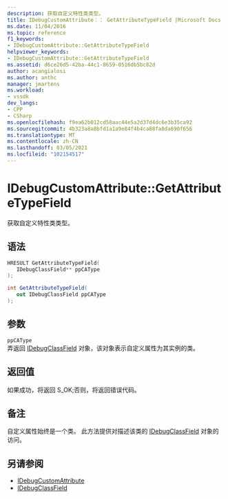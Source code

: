 ```yaml
---
description: 获取自定义特性类类型。
title: IDebugCustomAttribute：： GetAttributeTypeField |Microsoft Docs
ms.date: 11/04/2016
ms.topic: reference
f1_keywords:
- IDebugCustomAttribute::GetAttributeTypeField
helpviewer_keywords:
- IDebugCustomAttribute::GetAttributeTypeField
ms.assetid: d6ce26d5-42ba-44c1-8659-0516db5bc82d
author: acangialosi
ms.author: anthc
manager: jmartens
ms.workload:
- vssdk
dev_langs:
- CPP
- CSharp
ms.openlocfilehash: f9ea62b012cd58aac44e5a2d37d4dc6e3b35ca92
ms.sourcegitcommit: 4b323a8a8bfd1a1a9e84f4b4ca88fa8da690f656
ms.translationtype: MT
ms.contentlocale: zh-CN
ms.lasthandoff: 03/05/2021
ms.locfileid: "102154517"
---
```

# <a name="idebugcustomattributegetattributetypefield"></a>IDebugCustomAttribute::GetAttributeTypeField
获取自定义特性类类型。

## <a name="syntax"></a>语法

```cpp
HRESULT GetAttributeTypeField( 
   IDebugClassField** ppCAType
);
```

```csharp
int GetAttributeTypeField(
   out IDebugClassField ppCAType
);
```

## <a name="parameters"></a>参数
`ppCAType`\
弄返回 [IDebugClassField](../../../extensibility/debugger/reference/idebugclassfield.md) 对象，该对象表示自定义属性为其实例的类。

## <a name="return-value"></a>返回值
 如果成功，将返回 S_OK;否则，将返回错误代码。

## <a name="remarks"></a>备注
 自定义属性始终是一个类。 此方法提供对描述该类的 [IDebugClassField](../../../extensibility/debugger/reference/idebugclassfield.md) 对象的访问。

## <a name="see-also"></a>另请参阅
- [IDebugCustomAttribute](../../../extensibility/debugger/reference/idebugcustomattribute.md)
- [IDebugClassField](../../../extensibility/debugger/reference/idebugclassfield.md)
